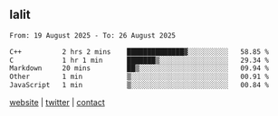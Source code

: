 ## lalit

<!--START_SECTION:waka-->

```txt
From: 19 August 2025 - To: 26 August 2025

C++          2 hrs 2 mins    ██████████████▓░░░░░░░░░░   58.85 %
C            1 hr 1 min      ███████▒░░░░░░░░░░░░░░░░░   29.34 %
Markdown     20 mins         ██▒░░░░░░░░░░░░░░░░░░░░░░   09.94 %
Other        1 min           ▒░░░░░░░░░░░░░░░░░░░░░░░░   00.91 %
JavaScript   1 min           ▒░░░░░░░░░░░░░░░░░░░░░░░░   00.84 %
```

<!--END_SECTION:waka-->

[website](https://lalit.sh) | [twitter](https://x.com/@lalitcodes) | [contact](https://lalit.sh/contact)
